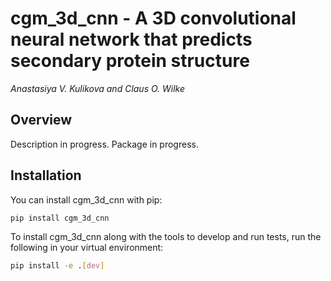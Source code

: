 # cgm_3d_cnn - A 3D convolutional neural network that predicts secondary protein structure

*Anastasiya V. Kulikova and Claus O. Wilke*

## Overview

Description in progress. Package in progress. 

## Installation

You can install cgm_3d_cnn with pip:
```bash
pip install cgm_3d_cnn
```
To install cgm_3d_cnn along with the tools to develop and run tests, run the following in your virtual environment:
```bash
pip install -e .[dev]
```
